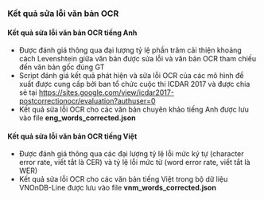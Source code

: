 ### Kết quả sửa lỗi văn bản OCR

#### Kết quả sửa lỗi văn bản OCR tiếng Anh
- Được đánh giá thông qua đại lượng tỷ lệ phần trăm cải thiện khoảng cách Levenshtein giữa văn bản được sửa lỗi và văn bản OCR tham chiếu đến văn bản gốc đúng GT
- Script đánh giá kết quả phát hiện và sửa lỗi OCR của các mô hình đề xuất được cung cấp bởi ban tổ chức cuộc thi ICDAR 2017 và được chia sẻ tại https://sites.google.com/view/icdar2017-postcorrectionocr/evaluation?authuser=0
- Kết quả sửa lỗi OCR cho các văn bản chuyên khảo tiếng Anh được lưu vào file **eng_words_corrected.json**

#### Kết quả sửa lỗi văn bản OCR tiếng Việt
- Được đánh giá thông qua các đại lượng tỷ lệ lỗi mức ký tự (character error rate, viết tắt là CER) và tỷ lệ lỗi mức từ (word error rate, viết tắt là WER)
- Kết quả sửa lỗi OCR cho các văn bản tiếng Việt trong bộ dữ liệu VNOnDB-Line được lưu vào file **vnm_words_corrected.json**
